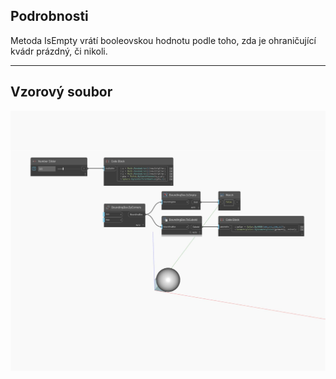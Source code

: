 ## Podrobnosti
Metoda IsEmpty vrátí booleovskou hodnotu podle toho, zda je ohraničující kvádr prázdný, či nikoli.
___
## Vzorový soubor

![IsEmpty](./Autodesk.DesignScript.Geometry.BoundingBox.IsEmpty_img.jpg)

